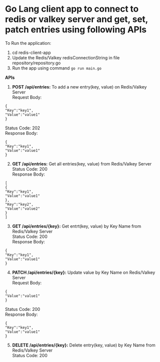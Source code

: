 # Go Lang client app to connect to redis or valkey server and get, set, patch entries using following APIs
To Run the application:
1. cd redis-client-app
2. Update the Redis/Valkey redisConnectionString in file repository/repository.go
3. Run the app using command ```go run main.go```

**APIs**
1. **POST /api/entries:** To add a new entry(key, value) on Redis/Valkey Server <br />
Request Body:<br /> 
```
{
"Key":"key1",
"Value":"value1"
}
```
Status Code: 202 <br />
Response Body:<br /> 
```
{
"Key":"key1",
"Value":"value1"
}
```
2. **GET /api/entries:** Get all entries(key, value) from Redis/Valkey Server <br />
Status Code: 200 <br />
Response Body:<br /> 
```
[
{
"Key":"key1",
"Value":"value1"
},
"Key":"key2",
"Value":"value2"
}
]
```
3. **GET /api/entries/{key}:** Get entrt(key, value) by Key Name from Redis/Valkey Server <br />
Status Code: 200 <br />
Response Body:<br /> 
```
{
"Key":"key1",
"Value":"value1"
}
```
4. **PATCH /api/entries/{key}:** Update value by Key Name on Redis/Valkey Server <br />
Request Body:<br /> 
```
{
"Value":"value1"
}
```
Status Code: 200 <br />
Response Body:<br /> 
```
{
"Key":"key1",
"Value":"value1"
}
```
5. **DELETE /api/entries/{key}:** Delete entry(key, value) by Key Name from Redis/Valkey Server <br />
Status Code: 200 <br />
